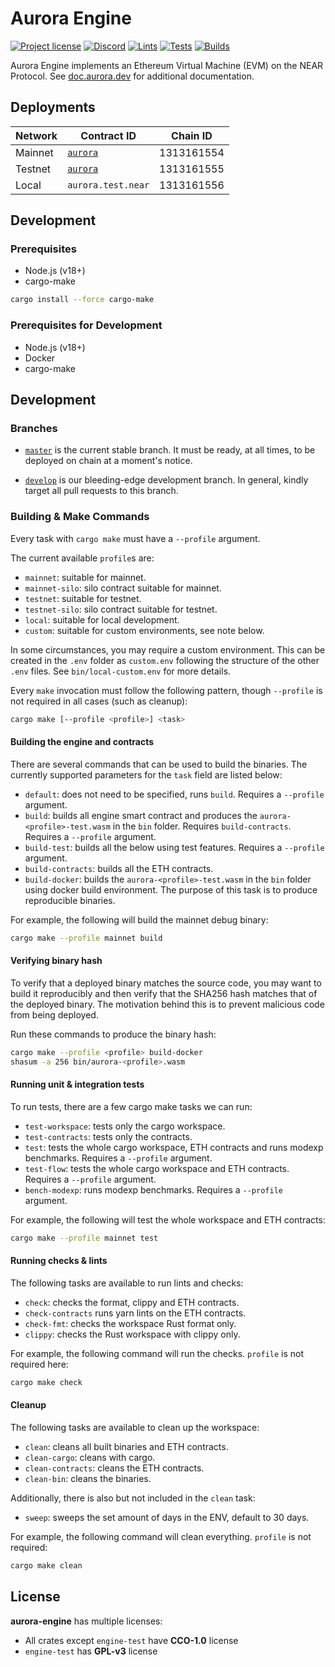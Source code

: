 # Aurora Engine

[![Project license](https://img.shields.io/badge/License-Public%20Domain-blue.svg)](https://creativecommons.org/publicdomain/zero/1.0/)
[![Discord](https://img.shields.io/discord/490367152054992913?label=Discord)](https://discord.gg/jNjHYUF8vw)
[![Lints](https://github.com/aurora-is-near/aurora-engine/actions/workflows/lints.yml/badge.svg)](https://github.com/aurora-is-near/aurora-engine/actions/workflows/lints.yml)
[![Tests](https://github.com/aurora-is-near/aurora-engine/actions/workflows/tests.yml/badge.svg)](https://github.com/aurora-is-near/aurora-engine/actions/workflows/tests.yml)
[![Builds](https://github.com/aurora-is-near/aurora-engine/actions/workflows/builds.yml/badge.svg)](https://github.com/aurora-is-near/aurora-engine/actions/workflows/builds.yml)

Aurora Engine implements an Ethereum Virtual Machine (EVM) on the NEAR Protocol.
See [doc.aurora.dev](https://doc.aurora.dev/dev-reference/aurora-engine) for additional
documentation.

## Deployments

| Network | Contract ID         | Chain ID   |
|---------|---------------------|------------|
| Mainnet | [`aurora`][Mainnet] | 1313161554 |
| Testnet | [`aurora`][Testnet] | 1313161555 |
| Local   | `aurora.test.near`  | 1313161556 |

[Mainnet]: https://nearblocks.io/address/aurora
[Testnet]: https://testnet.nearblocks.io/address/aurora

## Development

### Prerequisites

- Node.js (v18+)
- cargo-make

```sh
cargo install --force cargo-make
```

### Prerequisites for Development

- Node.js (v18+)
- Docker
- cargo-make

## Development

### Branches

- [`master`] is the current stable branch.
  It must be ready, at all times, to be deployed on chain at a moment's notice.

- [`develop`] is our bleeding-edge development branch.
  In general, kindly target all pull requests to this branch.

### Building & Make Commands

Every task with `cargo make` must have a `--profile` argument.

The current available `profile`s are:
- `mainnet`: suitable for mainnet.
- `mainnet-silo`: silo contract suitable for mainnet.
- `testnet`: suitable for testnet.
- `testnet-silo`: silo contract suitable for testnet.
- `local`: suitable for local development.
- `custom`: suitable for custom environments, see note below.

In some circumstances, you may require a custom environment. This can
be created in the `.env` folder as `custom.env` following the structure of the
other `.env` files. See `bin/local-custom.env` for more details.

Every `make` invocation must follow the following pattern, though `--profile` is
not required in all cases (such as cleanup):

```sh
cargo make [--profile <profile>] <task>
```

#### Building the engine and contracts

There are several commands that can be used to build the binaries. The currently supported parameters
for the `task` field are listed below:

- `default`: does not need to be specified, runs `build`. Requires a `--profile`
  argument.
- `build`: builds all engine smart contract and produces the
  `aurora-<profile>-test.wasm` in the `bin` folder. Requires `build-contracts`. 
  Requires a `--profile` argument.
- `build-test`: builds all the below using test features. Requires a `--profile`
  argument.
- `build-contracts`: builds all the ETH contracts.
- `build-docker`: builds the `aurora-<profile>-test.wasm` in the `bin` folder using docker build environment.
  The purpose of this task is to produce reproducible binaries.

For example, the following will build the mainnet debug binary:
```sh
cargo make --profile mainnet build
```

#### Verifying binary hash

To verify that a deployed binary matches the source code, you may want to build it reproducibly and then verify that
the SHA256 hash matches that of the deployed binary. The motivation behind this is to prevent malicious code from being
deployed.

Run these commands to produce the binary hash:
```sh
cargo make --profile <profile> build-docker
shasum -a 256 bin/aurora-<profile>.wasm
```

#### Running unit & integration tests

To run tests, there are a few cargo make tasks we can run:
- `test-workspace`: tests only the cargo workspace.
- `test-contracts`: tests only the contracts.
- `test`: tests the whole cargo workspace, ETH contracts and runs modexp benchmarks. Requires a `--profile` argument.
- `test-flow`: tests the whole cargo workspace and ETH contracts. Requires a `--profile` argument.
- `bench-modexp`: runs modexp benchmarks. Requires a `--profile` argument.

For example, the following will test the whole workspace and ETH contracts:
```sh
cargo make --profile mainnet test 
```

#### Running checks & lints

The following tasks are available to run lints and checks:

- `check`: checks the format, clippy and ETH contracts.
- `check-contracts` runs yarn lints on the ETH contracts.
- `check-fmt`: checks the workspace Rust format only.
- `clippy`: checks the Rust workspace with clippy only.

For example, the following command will run the checks. `profile` is not required
here:
```sh
cargo make check
```

#### Cleanup

The following tasks are available to clean up the workspace:

- `clean`: cleans all built binaries and ETH contracts.
- `clean-cargo`: cleans with cargo.
- `clean-contracts`: cleans the ETH contracts.
- `clean-bin`: cleans the binaries.

Additionally, there is also but not included in the `clean` task:

- `sweep`: sweeps the set amount of days in the ENV, default to 30 days.

For example, the following command will clean everything. `profile` is not 
required:
```sh
cargo make clean
```

[`master`]:  https://github.com/aurora-is-near/aurora-engine/commits/master
[`develop`]: https://github.com/aurora-is-near/aurora-engine/commits/develop

## License
**aurora-engine** has multiple licenses:
* All crates except `engine-test` have **CCO-1.0** license
* `engine-test` has **GPL-v3** license
